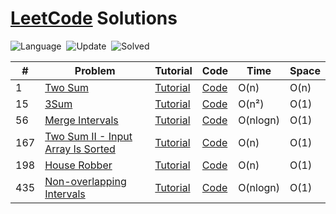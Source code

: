 # [LeetCode](https://leetcode.com/problemset/all/) Solutions

![Language](https://img.shields.io/badge/language-C++-orange.svg)&nbsp; ![Update](https://img.shields.io/badge/update-daily-green.svg)&nbsp; ![Solved](https://img.shields.io/badge/Solved-6%20%2F%20500-ff69b4.svg)&nbsp;

| #   | Problem | Tutorial | Code | Time | Space |
| --- | --- | --- | --- | --- | --- |
| 1   | [Two Sum](https://leetcode.com/problems/two-sum/) | [Tutorial](https://yeasin.tech/?p=252) | [Code](https://github.com/yeasinmollik/LeetCode/blob/main/1-Two%20Sum/1.cpp) | O(n) | O(n) |
| 15  | [3Sum](https://leetcode.com/problems/3sum/) | [Tutorial](https://yeasin.tech/?p=303) | [Code](https://github.com/yeasinmollik/LeetCode/blob/main/15.%203Sum/15.cpp) | O(n²) | O(1) |
| 56  | [Merge Intervals](https://leetcode.com/problems/merge-intervals/) | [Tutorial](https://yeasin.tech/?p=313) | [Code](https://github.com/yeasinmollik/LeetCode/blob/main/56.%20Merge%20Intervals/56.cpp) | O(nlogn) | O(1) |
| 167 | [Two Sum II - Input Array Is Sorted](https://leetcode.com/problems/two-sum-ii-input-array-is-sorted/description/) | [Tutorial](https://yeasin.tech/?p=277) | [Code](https://github.com/yeasinmollik/LeetCode/blob/main/%5B167%5D%20Two%20Sum%20II%20-%20Input%20Array%20Is%20Sorted/167.cpp) | O(n) | O(1) |
| 198 | [House Robber](https://leetcode.com/problems/house-robber) | [Tutorial](https://yeasin.tech/?p=333) | [Code](https://github.com/yeasinmollik/LeetCode/blob/main/198.%20House%20Robber/198.cpp) | O(n) | O(1) |
| 435 | [Non-overlapping Intervals](https://leetcode.com/problems/non-overlapping-intervals/) | [Tutorial](https://yeasin.tech/?p=326) | [Code](https://github.com/yeasinmollik/LeetCode/blob/main/435.%20Non-overlapping%20Intervals/435.cpp) | O(nlogn) | O(1) |
